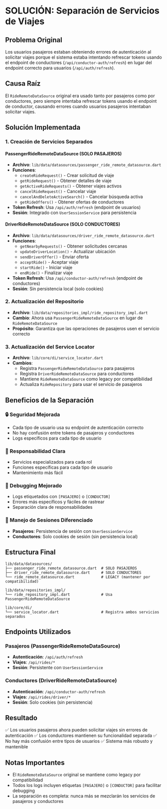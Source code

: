 # SOLUCIÓN: Separación de Servicios de Viajes

## Problema Original
Los usuarios pasajeros estaban obteniendo errores de autenticación al solicitar viajes porque el sistema estaba intentando refrescar tokens usando el endpoint de conductores (`/api/conductor-auth/refresh`) en lugar del endpoint correcto para usuarios (`/api/auth/refresh`).

## Causa Raíz
El `RideRemoteDataSource` original era usado tanto por pasajeros como por conductores, pero siempre intentaba refrescar tokens usando el endpoint de conductor, causando errores cuando usuarios pasajeros intentaban solicitar viajes.

## Solución Implementada

### 1. Creación de Servicios Separados

#### PassengerRideRemoteDataSource (SOLO PASAJEROS)
- **Archivo**: `lib/data/datasources/passenger_ride_remote_datasource.dart`
- **Funciones**:
  - `createRideRequest()` - Crear solicitud de viaje
  - `getRideRequest()` - Obtener detalles de viaje
  - `getActiveRideRequests()` - Obtener viajes activos
  - `cancelRideRequest()` - Cancelar viaje
  - `cancelAndDeleteActiveSearch()` - Cancelar búsqueda activa
  - `getRideOffers()` - Obtener ofertas de conductores
- **Token Refresh**: Usa `/api/auth/refresh` (endpoint de usuarios)
- **Sesión**: Integrado con `UserSessionService` para persistencia

#### DriverRideRemoteDataSource (SOLO CONDUCTORES)
- **Archivo**: `lib/data/datasources/driver_ride_remote_datasource.dart`
- **Funciones**:
  - `getNearbyRequests()` - Obtener solicitudes cercanas
  - `updateDriverLocation()` - Actualizar ubicación
  - `sendDriverOffer()` - Enviar oferta
  - `acceptRide()` - Aceptar viaje
  - `startRide()` - Iniciar viaje
  - `endRide()` - Finalizar viaje
- **Token Refresh**: Usa `/api/conductor-auth/refresh` (endpoint de conductores)
- **Sesión**: Sin persistencia local (solo cookies)

### 2. Actualización del Repositorio
- **Archivo**: `lib/data/repositories_impl/ride_repository_impl.dart`
- **Cambio**: Ahora usa `PassengerRideRemoteDataSource` en lugar de `RideRemoteDataSource`
- **Propósito**: Garantiza que las operaciones de pasajeros usen el servicio correcto

### 3. Actualización del Service Locator
- **Archivo**: `lib/core/di/service_locator.dart`
- **Cambios**:
  - Registra `PassengerRideRemoteDataSource` para pasajeros
  - Registra `DriverRideRemoteDataSource` para conductores
  - Mantiene `RideRemoteDataSource` como legacy por compatibilidad
  - Actualiza `RideRepository` para usar el servicio de pasajeros

## Beneficios de la Separación

### 🔒 Seguridad Mejorada
- Cada tipo de usuario usa su endpoint de autenticación correcto
- No hay confusión entre tokens de pasajeros y conductores
- Logs específicos para cada tipo de usuario

### 🎯 Responsabilidad Clara
- Servicios especializados para cada rol
- Funciones específicas para cada tipo de usuario
- Mantenimiento más fácil

### 🐛 Debugging Mejorado
- Logs etiquetados con `[PASAJERO]` o `[CONDUCTOR]`
- Errores más específicos y fáciles de rastrear
- Separación clara de responsabilidades

### 🔄 Manejo de Sesiones Diferenciado
- **Pasajeros**: Persistencia de sesión con `UserSessionService`
- **Conductores**: Solo cookies de sesión (sin persistencia local)

## Estructura Final

```
lib/data/datasources/
├── passenger_ride_remote_datasource.dart  # SOLO PASAJEROS
├── driver_ride_remote_datasource.dart     # SOLO CONDUCTORES
└── ride_remote_datasource.dart            # LEGACY (mantener por compatibilidad)

lib/data/repositories_impl/
└── ride_repository_impl.dart              # Usa PassengerRideRemoteDataSource

lib/core/di/
└── service_locator.dart                   # Registra ambos servicios separados
```

## Endpoints Utilizados

### Pasajeros (PassengerRideRemoteDataSource)
- **Autenticación**: `/api/auth/refresh`
- **Viajes**: `/api/rides/*`
- **Sesión**: Persistente con `UserSessionService`

### Conductores (DriverRideRemoteDataSource)
- **Autenticación**: `/api/conductor-auth/refresh`
- **Viajes**: `/api/rides/driver/*`
- **Sesión**: Solo cookies (sin persistencia)

## Resultado
✅ Los usuarios pasajeros ahora pueden solicitar viajes sin errores de autenticación
✅ Los conductores mantienen su funcionalidad separada
✅ No hay más confusión entre tipos de usuarios
✅ Sistema más robusto y mantenible

## Notas Importantes
- El `RideRemoteDataSource` original se mantiene como legacy por compatibilidad
- Todos los logs incluyen etiquetas `[PASAJERO]` o `[CONDUCTOR]` para facilitar debugging
- La separación es completa: nunca más se mezclarán los servicios de pasajeros y conductores
